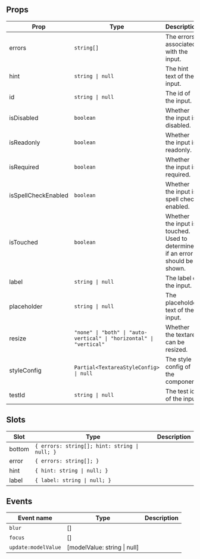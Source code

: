 <!-- This file is automatically generated, do not edit manually. -->

## Props

| Prop | Type | Description | Default |
| ---- | ---- | ----------- | ------- |
| errors | `string[]` | The errors associated with the input. | `[]` |
| hint | `string \| null` | The hint text of the input. | `null` |
| id | `string \| null` | The id of the input. | `null` |
| isDisabled | `boolean` | Whether the input is disabled. | `false` |
| isReadonly | `boolean` | Whether the input is readonly. | `false` |
| isRequired | `boolean` | Whether the input is required. | `false` |
| isSpellCheckEnabled | `boolean` | Whether the input is spell check enabled. | `false` |
| isTouched | `boolean` | Whether the input is touched. Used to determine if an error should be shown. | `false` |
| label | `string \| null` | The label of the input. | `null` |
| placeholder | `string \| null` | The placeholder text of the input. | `null` |
| resize | `"none" \| "both" \| "auto-vertical" \| "horizontal" \| "vertical"` | Whether the textarea can be resized. | `"none"` |
| styleConfig | `Partial<TextareaStyleConfig> \| null` | The style config of the component. | `null` |
| testId | `string \| null` | The test id of the input. | `null` |


## Slots

| Slot | Type | Description |
| --------- | ---- | ----------- |
| bottom | `{ errors: string[]; hint: string \| null; }` |  |
| error | `{ errors: string[]; }` |  |
| hint | `{ hint: string \| null; }` |  |
| label | `{ label: string \| null; }` |  |


## Events

| Event name | Type | Description |
| ---------- | ---- | ----------- |
| `blur` | [] |  |
| `focus` | [] |  |
| `update:modelValue` | [modelValue: string \| null] |  |

